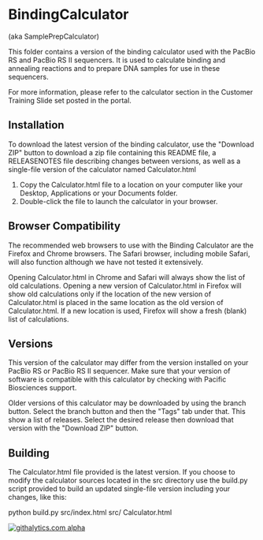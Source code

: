 BindingCalculator
=================

(aka SamplePrepCalculator)

This folder contains a version of the binding calculator
used with the PacBio RS and PacBio RS II sequencers. It is used to
calculate binding and annealing reactions and to prepare DNA samples
for use in these sequencers.

For more information, please refer to the calculator section in the
Customer Training Slide set posted in the portal.


Installation
------------
To download the latest version of the binding calculator,
use the "Download ZIP" button to download a zip file containing this README 
file, a RELEASENOTES file describing changes between versions, 
as well as a single-file version of the calculator named
Calculator.html

1. Copy the Calculator.html file to a location on your computer
like your Desktop, Applications or your Documents folder. 
2. Double-click the file to launch the calculator in your browser.


Browser Compatibility
---------------------
The recommended web browsers to use with the Binding Calculator
are the Firefox and Chrome browsers.  The Safari browser, including 
mobile Safari, will also function although we have not tested it 
extensively.

Opening Calculator.html in Chrome and Safari will always show the 
list of old calculations. Opening a new version of Calculator.html 
in Firefox will show old calculations only if the location of the 
new version of Calculator.html is placed in the same location as 
the old version of Calculator.html. If a new location is used, 
Firefox will show a fresh (blank) list of calculations.


Versions
--------
This version of the calculator may differ from the version 
installed on your PacBio RS or PacBio RS II sequencer.
Make sure that your version of software is compatible with this
calculator by checking with Pacific Biosciences support.

Older versions of this calculator may be downloaded by using 
the branch button. Select the branch button and then the "Tags" 
tab under that. This show a list of releases. Select the
desired release then download
that version with the "Download ZIP" button.


Building
--------
The Calculator.html file provided is the latest version. If you
choose to modify the calculator sources located in the src
directory use the build.py script provided to build an updated
single-file version including your changes, like this:

python build.py src/index.html src/ Calculator.html









[![githalytics.com alpha](https://cruel-carlota.pagodabox.com/1e07cf2392b62fcc7a3c46eeb7323884 "githalytics.com")](http://githalytics.com/PacificBiosciences/BindingCalculator)
